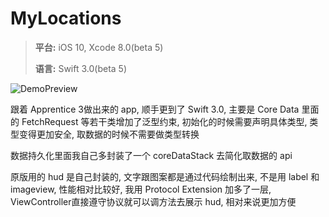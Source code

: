 # MyLocations
> **平台:** iOS 10, Xcode 8.0(beta 5)
>
> **语言:** Swift 3.0(beta 5)

![DemoPreview](MyLocation.gif)

跟着 Apprentice 3做出来的 app, 顺手更到了 Swift 3.0, 主要是 Core Data 里面的 FetchRequest 等若干类增加了泛型约束, 初始化的时候需要声明具体类型, 类型变得更加安全, 取数据的时候不需要做类型转换

数据持久化里面我自己多封装了一个 coreDataStack 去简化取数据的 api

原版用的 hud 是自己封装的, 文字跟图案都是通过代码绘制出来, 不是用 label 和 imageview, 性能相对比较好, 我用 Protocol Extension 加多了一层, ViewController直接遵守协议就可以调方法去展示 hud, 相对来说更加方便

